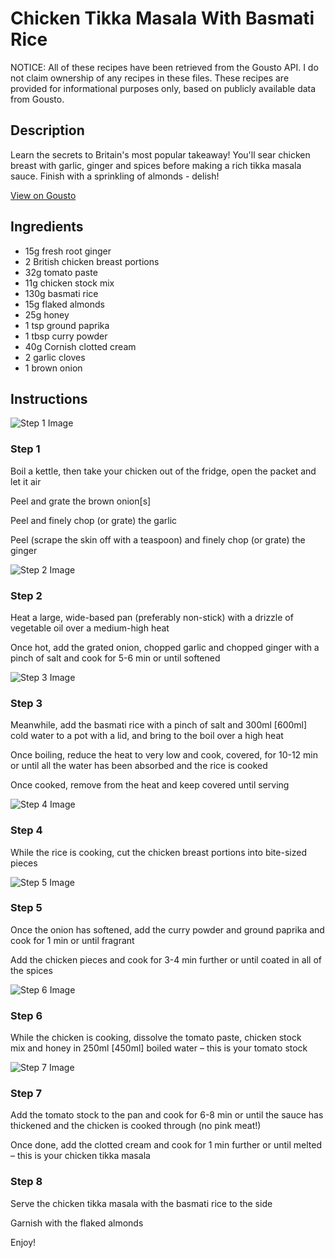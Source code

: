 # Chicken Tikka Masala With Basmati Rice

NOTICE: All of these recipes have been retrieved from the Gousto API. I do not claim ownership of any recipes in these files. These recipes are provided for informational purposes only, based on publicly available data from Gousto.

## Description

Learn the secrets to Britain's most popular takeaway! You'll sear chicken breast with garlic, ginger and spices before making a rich tikka masala sauce. Finish with a sprinkling of almonds - delish!

[View on Gousto](https://www.gousto.co.uk/recipes/cookbook/chicken-tikka-masala-with-basmati-rice)

## Ingredients

- 15g fresh root ginger 
- 2 British chicken breast portions
- 32g tomato paste 
- 11g chicken stock mix 
- 130g basmati rice
- 15g flaked almonds 
- 25g honey 
- 1 tsp ground paprika
- 1 tbsp curry powder
- 40g Cornish clotted cream
- 2 garlic cloves
- 1 brown onion

## Instructions

![Step 1 Image](https://production-media.gousto.co.uk/cms/recipe-step-image/1948.-step-1-x200.jpg)

### Step 1

Boil a kettle, then take your chicken out of the fridge, open the packet and let it air

Peel and grate the brown onion<span class="text-danger">[s]</span>

Peel and finely chop (or grate) the garlic

Peel (scrape the skin off with a teaspoon) and finely chop (or grate) the ginger

![Step 2 Image](https://production-media.gousto.co.uk/cms/recipe-step-image/1948.-step-2-x200.jpg)

### Step 2

Heat a large, wide-based pan (preferably non-stick) with a drizzle of vegetable oil over a medium-high heat

Once hot, add the grated onion, chopped garlic and chopped ginger with a pinch of salt and cook for 5-6 min or until softened

![Step 3 Image](https://production-media.gousto.co.uk/cms/recipe-step-image/1948.-step-3-x200.jpg)

### Step 3

Meanwhile, add the basmati rice with a pinch of salt and 300ml <span class="text-danger">[600ml]</span> cold water to a pot with a lid, and bring to the boil over a high heat

Once boiling, reduce the heat to very low and cook, covered, for 10-12 min or until all the water has been absorbed and the rice is cooked

Once cooked, remove from the heat and keep covered until serving

![Step 4 Image](https://production-media.gousto.co.uk/cms/recipe-step-image/1948.-step-4-x200.jpg)

### Step 4

While the rice is cooking, cut the chicken breast portions into bite-sized pieces

![Step 5 Image](https://production-media.gousto.co.uk/cms/recipe-step-image/1948.-step-5-x200.jpg)

### Step 5

Once the onion has softened, add the curry powder and ground paprika and cook for 1 min or until fragrant

Add the chicken pieces and cook for 3-4 min further or until coated in all of the spices

![Step 6 Image](https://production-media.gousto.co.uk/cms/recipe-step-image/1948.-step-6-x200.jpg)

### Step 6

While the chicken is cooking, dissolve the tomato paste, chicken stock mix and honey in 250ml<span class="text-danger"> [450ml]</span> boiled water – this is your tomato stock

![Step 7 Image](https://production-media.gousto.co.uk/cms/recipe-step-image/1948.-step-7-x200.jpg)

### Step 7

Add the tomato stock to the pan and cook for 6-8 min or until the sauce has thickened and the chicken is cooked through (no pink meat!)

Once done, add the clotted cream and cook for 1 min further or until melted – this is your chicken tikka masala

### Step 8

Serve the chicken tikka masala with the basmati rice to the side

Garnish with the flaked almonds

Enjoy!

